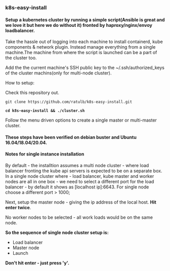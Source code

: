 ### k8s-easy-install
#### Setup a kubernetes cluster by running a simple script(Ansible is great and we love it but here we do without it) fronted by haproxy/nginx/envoy loadbalancer.

Take the hassle out of logging into each machine to install containerd, kube components & network plugin. Instead manage everything from a single machine.The machine from where the script is launched can be a part of the cluster too. 

Add the the current machine's SSH public key to the ~/.ssh/authorized_keys of the cluster machins(only for multi-node cluster).

How to setup:

Check this repository out. 

`git clone https://github.com/ratulb/k8s-easy-install.git`


<b> `cd k8s-easy-install && ./cluster.sh`</b>

Follow the menu driven options to create a single master or multi-master cluster.

#### These steps have been verified on debian buster and Ubuntu 16.04/18.04/20.04.

#### Notes for single instance installation
By default - the installtion assumes a multi node cluster - where load balancer fronting the kube api servers is expected to be on a separate box. In a single node cluster where - load balancer, kube master and worker nodes are all in one box - we need to select a different port for the load balancer - by default it shows as [localhost ip]:6643.
For single node choose a different port > 1000;

Next, setup the master node - giving the ip address of the local host. <b> Hit enter twice</b>.

No worker nodes to be selected - all work loads would be on the same node.

<b> So the sequence of single node cluster setup is:</b>
- Load balancer
- Master node
- Launch

<b> Don't hit enter - just press 'y'.</b>



